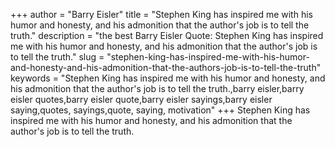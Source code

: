 +++
author = "Barry Eisler"
title = "Stephen King has inspired me with his humor and honesty, and his admonition that the author's job is to tell the truth."
description = "the best Barry Eisler Quote: Stephen King has inspired me with his humor and honesty, and his admonition that the author's job is to tell the truth."
slug = "stephen-king-has-inspired-me-with-his-humor-and-honesty-and-his-admonition-that-the-authors-job-is-to-tell-the-truth"
keywords = "Stephen King has inspired me with his humor and honesty, and his admonition that the author's job is to tell the truth.,barry eisler,barry eisler quotes,barry eisler quote,barry eisler sayings,barry eisler saying,quotes, sayings,quote, saying, motivation"
+++
Stephen King has inspired me with his humor and honesty, and his admonition that the author's job is to tell the truth.
